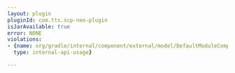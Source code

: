 ```yaml
---
layout: plugin
pluginId: com.tts.scp-neo-plugin
isJarAvailable: true
error: NONE
violations:
- {name: org/gradle/internal/component/external/model/DefaultModuleComponentIdentifier,
  type: internal-api-usage}

---
```

